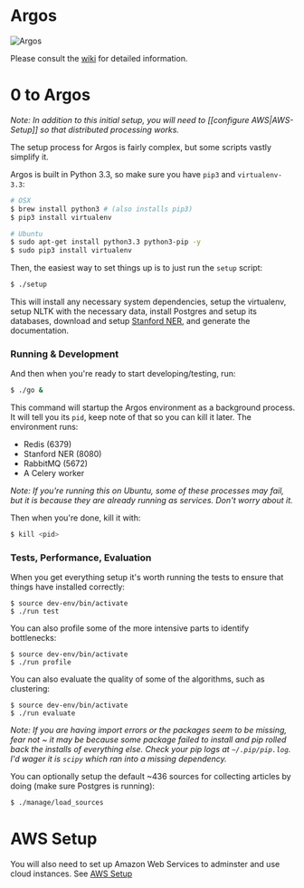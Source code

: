 Argos
===============

![Argos](https://raw.github.com/wiki/publicscience/argos/img/argos.png)

Please consult the
[wiki](https://github.com/publicscience/argos/wiki) for detailed information.

# 0 to Argos

*Note: In addition to this initial setup, you will need to [[configure
AWS|AWS-Setup]] so that distributed processing works.*

The setup process for Argos is fairly complex, but some scripts vastly simplify it.

Argos is built in Python 3.3, so make sure you have `pip3` and `virtualenv-3.3`:
```bash
# OSX
$ brew install python3 # (also installs pip3)
$ pip3 install virtualenv

# Ubuntu
$ sudo apt-get install python3.3 python3-pip -y
$ sudo pip3 install virtualenv
```

Then, the easiest way to set things up is to just run the `setup` script:
```bash
$ ./setup
```
This will install any necessary system dependencies, setup the
virtualenv, setup NLTK with the necessary data, install Postgres and setup its databases,
download and setup [Stanford NER](http://nlp.stanford.edu/software/CRF-NER.shtml#Download), and generate the documentation.

### Running & Development
And then when you're ready to start developing/testing, run:
```bash
$ ./go &
```
This command will startup the Argos environment as a background process.
It will tell you its `pid`, keep note of that so you can kill it later.
The environment runs:
* Redis (6379)
* Stanford NER (8080)
* RabbitMQ (5672)
* A Celery worker

*Note: If you're running this on Ubuntu, some of these processes may
fail, but it is because they are already running as services. Don't
worry about it.*

Then when you're done, kill it with:
```bash
$ kill <pid>
```

### Tests, Performance, Evaluation
When you get everything setup it's worth running the tests to ensure
that things have installed correctly:
```
$ source dev-env/bin/activate
$ ./run test
```

You can also profile some of the more intensive parts to identify
bottlenecks:
```
$ source dev-env/bin/activate
$ ./run profile
```

You can also evaluate the quality of some of the algorithms, such as
clustering:
```
$ source dev-env/bin/activate
$ ./run evaluate
```

*Note: If you are having import errors or the packages seem to be
missing, fear not ~ it may be because some package failed to install and
pip rolled back the installs of everything else. Check your pip logs at
`~/.pip/pip.log`. I'd wager it is `scipy` which ran into a missing
dependency.*

You can optionally setup the default ~436 sources for collecting
articles by doing (make sure Postgres is running):
```bash
$ ./manage/load_sources
```


# AWS Setup
You will also need to set up Amazon Web Services to adminster and use
cloud instances. See [AWS
Setup](https://github.com/publicscience/argos/wiki/AWS-Setup)
